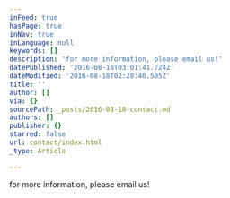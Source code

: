 ```yaml
---
inFeed: true
hasPage: true
inNav: true
inLanguage: null
keywords: []
description: 'for more information, please email us!'
datePublished: '2016-08-18T03:01:41.724Z'
dateModified: '2016-08-18T02:28:40.505Z'
title: ''
author: []
via: {}
sourcePath: _posts/2016-08-18-contact.md
authors: []
publisher: {}
starred: false
url: contact/index.html
_type: Article

---
```

for more information, please email us!